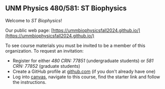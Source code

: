 ## UNM Physics 480/581: ST Biophysics

Welcome to *ST Biophysics*!

Our public web page:  [https://ummbiophysicsfall2024.github.io/](https://ummbiophysicsfall2024.github.io/)

To see course materials you must be invited to be a member of this organization. To request an invitation: 

- Register for either *480 CRN: 77851* (undergraduate students) or *581 CRN: 77852* (graduate students)
- Create a GitHub profile at [github.com](https://github.com/) (if you don't already have one)
- Log into [canvas](canvas.unm.edu), navigate to this course, find the starter link and follow the instructions. 
